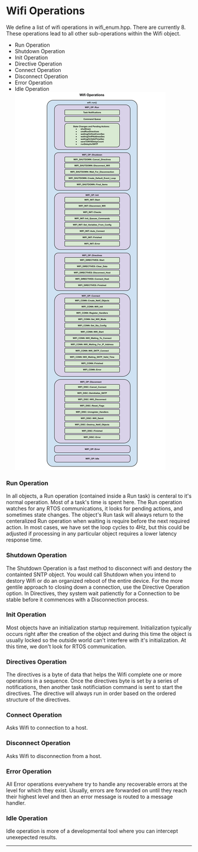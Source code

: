 # Wifi Operations
We define a list of wifi operations in wifi_enum.hpp.  There are currently 8.  These operations lead to all other sub-operations within the Wifi object.

* Run Operation
* Shutdown Operation
* Init Operation
* Directive Operation
* Connect Operation
* Disconnect Operation
* Error Operation
* Idle Operation
![Run Tasl Operation Diagram](./drawings/wifi_operations_block.svg)
### Run Operation
In all objects, a Run operation (contained inside a Run task) is centeral to it's normal operation.  Most of a task's time is spent here.  The Run operation watches for any RTOS communications, it looks for pending actions, and sometimes state changes.  The object's Run task will always return to the centeralized Run operation when waiting is require before the next required action.  In most cases, we have set the loop cycles to 4Hz, but this could be adjusted if processing in any particular object requires a lower latency response time.

### Shutdown Operation
The Shutdown Operation is a fast method to disconnect wifi and destory the containted SNTP object.  You would call Shutdown when you intend to destory Wifi or do an organized reboot of the entire device.  For the more gentile approach to closing down a connection, use the Directive Operation option.  In Directives, they system wait patienctly for a Connection to be stable before it commences with a Disconnection process.

### Init Operation
Most objects have an initialization startup requirement.  Initialization typically occurs right after the creation of the object and during this time the object is usually locked so the outside world can't interfere with it's initialization.   At this time, we don't look for RTOS communication.

### Directives Operation
The directives is a byte of data that helps the Wifi complete one or more operations in a sequence.  Once the directives byte is set by a series of notifications, then another task notificiation command is sent to start the directives.  The directive will always run in order based on the ordered structure of the directives.

### Connect Operation
Asks Wifi to connection to a host.  

### Disconnect Operation
Asks Wifi to disconnection from a host.

### Error Operation
All Error operations everywhere try to handle any recoverable errors at the level for which they exist.  Usually, errors are forwarded on until they reach their highest level and then an error message is routed to a message handler.

### Idle Operation
Idle operation is more of a developmental tool where you can intercept unexepected results.
___  